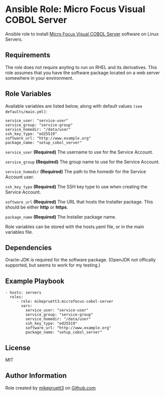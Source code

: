Ansible Role: Micro Focus Visual COBOL Server
=========

Ansible role to install [Micro Focus Visual COBOL Server](https://www.microfocus.com/en-us/products/visual-cobol/overview) software on Linux Servers.

Requirements
------------

The role does not require anyting to run on RHEL and its derivatives. This role assumes that you have the software package located on a web server somewhere in your environment.

Role Variables
--------------

Available variables are listed below, along with default values ```(see defaults/main.yml)```:

```
service_user: "service-user"
service_group: "service-group"
service_homedir: "/data/user"
ssh_key_type: "ed25519"
software_url: "http://www.example.org"
package_name: "setup_cobol_server"
```

```service_user``` **(Required)** The username to use for the Service Account.

```service_group``` **(Required)** The group name to use for the Service Account.

```service_homedir``` **(Required)** The path to the homedir for the Service Account user.

```ssh_key_type``` **(Required)** The SSH key type to use when creating the Service Account.

```software_url``` **(Required)** The URL that hosts the Installer package. This should be either **http** or **https**.

```package_name``` **(Required)** The Installer package name.

Role variables can be stored with the hosts.yaml file, or in the main variables file.

Dependencies
------------

Oracle-JDK is required for the software package. (OpenJDK not offically supported, but seems to work for my testing.)

Example Playbook
----------------

    - hosts: servers
      roles:
         - role: mikepruett3.microfocus-cobol-server
           vars:
             service_user: "service-user"
             service_group: "service-group"
             service_homedir: "/data/user"
             ssh_key_type: "ed25519"
             software_url: "http://www.example.org"
             package_name: "setup_cobol_server"

License
-------

MIT

Author Information
------------------

Role created by [mikepruett3](https://github.com/mikepruett3) on [Github.com](https://github.com/mikepruett3)
